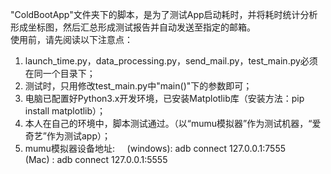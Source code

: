 "ColdBootApp"文件夹下的脚本，是为了测试App启动耗时，并将耗时统计分析形成坐标图，然后汇总形成测试报告并自动发送至指定的邮箱。  
使用前，请先阅读以下注意点：  
1. launch_time.py，data_processing.py，send_mail.py，test_main.py必须在同一个目录下；  
2. 测试时，只用修改test_main.py中"main()"下的参数即可；  
3. 电脑已配置好Python3.x开发环境，已安装Matplotlib库（安装方法：pip install matplotlib）；  
4. 本人在自己的环境中，脚本测试通过。（以“mumu模拟器”作为测试机器，“爱奇艺”作为测试app）；  
5. mumu模拟器设备地址:    
(windows): adb connect 127.0.0.1:7555  
(Mac)    : adb connect 127.0.0.1:5555  
